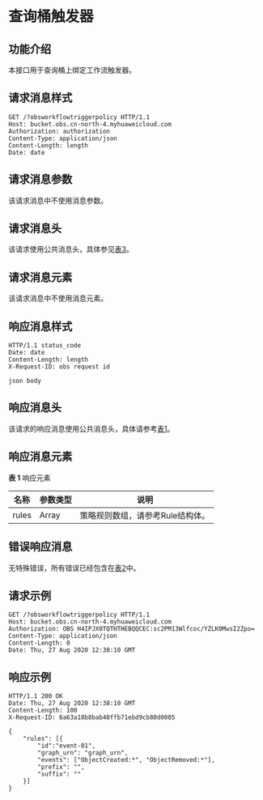 # 查询桶触发器<a name="obs_04_0136"></a>

## 功能介绍<a name="section583694617498"></a>

本接口用于查询桶上绑定工作流触发器。

## 请求消息样式<a name="section927218449442"></a>

```
GET /?obsworkflowtriggerpolicy HTTP/1.1
Host: bucket.obs.cn-north-4.myhuaweicloud.com 
Authorization: authorization
Content-Type: application/json
Content-Length: length
Date: date
```

## 请求消息参数<a name="section9659630151013"></a>

该请求消息中不使用消息参数。

## 请求消息头<a name="section133343618101"></a>

该请求使用公共消息头，具体参见[表3](构造请求.md#table25197309)。

## 请求消息元素<a name="section165958394108"></a>

该请求消息中不使用消息元素。

## 响应消息样式<a name="section87391043111011"></a>

```
HTTP/1.1 status_code 
Date: date 
Content-Length: length 
X-Request-ID: obs request id

json body
```

## 响应消息头<a name="section9391100201119"></a>

该请求的响应消息使用公共消息头，具体请参考[表1](返回结果.md#d0e686)。

## 响应消息元素<a name="section1215624191118"></a>

**表 1**  响应元素

|名称|参数类型|说明|
|--|--|--|
|rules|Array|策略规则数组，请参考Rule结构体。|


## 错误响应消息<a name="section1819102554616"></a>

无特殊错误，所有错误已经包含在[表2](错误码.md#d0e843)中。

## 请求示例<a name="section79914285111"></a>

```
GET /?obsworkflowtriggerpolicy HTTP/1.1
Host: bucket.obs.cn-north-4.myhuaweicloud.com 
Authorization: OBS H4IPJX0TQTHTHEBQQCEC:sc2PM13Wlfcoc/YZLK0MwsI2Zpo=
Content-Type: application/json
Content-Length: 0
Date: Thu, 27 Aug 2020 12:38:10 GMT
```

## 响应示例<a name="section16638145512305"></a>

```
HTTP/1.1 200 OK 
Date: Thu, 27 Aug 2020 12:38:10 GMT 
Content-Length: 100 
X-Request-ID: 6a63a18b8bab40ffb71ebd9cb80d0085

{
    "rules": [{
        "id":"event-01",
        "graph_urn": "graph_urn",
        "events": ["ObjectCreated:*", "ObjectRemoved:*"],
        "prefix": "",
        "suffix": ""
    }]
}
```

